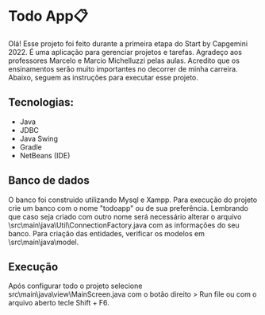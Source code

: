 # Todo App📋
Olá! Esse projeto foi feito durante a primeira etapa do Start by Capgemini 2022. É uma aplicação para gerenciar projetos e tarefas. Agradeço aos professores Marcelo e Marcio Michelluzzi pelas aulas. Acredito que os ensinamentos serão muito importantes no decorrer de minha carreira. Abaixo, seguem as instruções para executar esse projeto.

## Tecnologias:
 - Java
 - JDBC
 - Java Swing
 - Gradle
 - NetBeans (IDE)

## Banco de dados
O banco foi construido utilizando Mysql e Xampp. Para execução do projeto crie um banco com o nome "todoapp" ou de sua preferência. Lembrando que caso seja criado com outro nome será necessário alterar o arquivo \src\main\java\Util\ConnectionFactory.java com as informações do seu banco.
Para criação das entidades, verificar os modelos em \src\main\java\model. 

## Execução
Após configurar todo o projeto selecione src\main\java\view\MainScreen.java com o botão direito > Run file ou com o arquivo aberto tecle Shift + F6. 